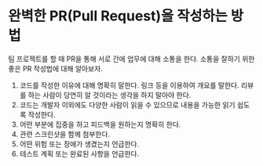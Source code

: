 # 완벽한 PR(Pull Request)을 작성하는 방법

팀 프로젝트를 할 때 PR을 통해 서로 간에 업무에 대해 소통을 한다. 소통을 잘하기 위한 좋은 PR 작성법에 대해 알아보자.

1. 코드를 작성한 이유에 대해 명확히 말한다. 링크 등을 이용하여 개요를 말한다. 리뷰를 하는 사람이 당연히 알 것이라는 생각을 하지 말아야 한다.
2. 코드는 개발자 이외에도 다양한 사람이 읽을 수 있으므로 내용을 가능한 읽기 쉽도록 작성한다.
3. 어떤 부분에 집중을 하고 피드백을 원하는지 명확히 한다.
4. 관련 스크린샷을 함께 첨부한다.
5. 어떤 위험 또는 장애가 생겼는지 언급한다.
6. 테스트 계획 또는 완료된 사항을 언급한다.
